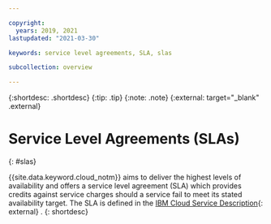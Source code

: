 ```yaml
---

copyright:
  years: 2019, 2021
lastupdated: "2021-03-30"

keywords: service level agreements, SLA, slas

subcollection: overview

---
```


{:shortdesc: .shortdesc}
{:tip: .tip}
{:note: .note}
{:external: target="_blank" .external}


# Service Level Agreements (SLAs)
{: #slas} 

{{site.data.keyword.cloud_notm}} aims to deliver the highest levels of availability and offers a service level agreement (SLA) which provides credits against service charges should a service fail to meet its stated availability target. The SLA is defined in the [IBM Cloud Service Description](https://www-03.ibm.com/software/sla/sladb.nsf/latest/bm-6605){: external} .
{: shortdesc}
